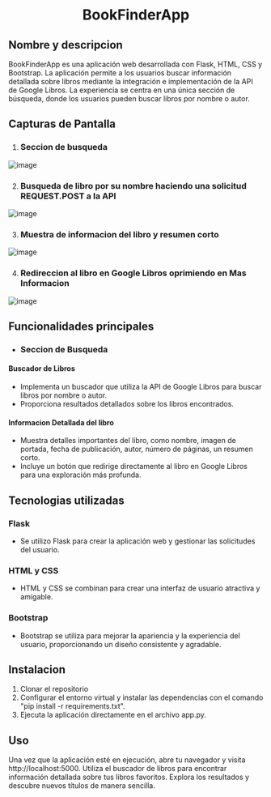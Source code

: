 <h1 align="center">
  <b>BookFinderApp</b>
</h1>

## Nombre y descripcion 

BookFinderApp es una aplicación web desarrollada con Flask, HTML, CSS y Bootstrap. La aplicación permite a los usuarios buscar información detallada sobre libros mediante la integración e implementación de la API de Google Libros. La experiencia se centra en una única sección de búsqueda, donde los usuarios pueden buscar libros por nombre o autor.

## Capturas de Pantalla

1. ### Seccion de busqueda

![image](https://github.com/andresfr1409/BookFinderApp/assets/138944864/10821c6a-fcb5-4f83-98c2-388854144164)

2. ### Busqueda de libro por su nombre haciendo una solicitud REQUEST.POST a la API

![image](https://github.com/andresfr1409/BookFinderApp/assets/138944864/86cd5a90-7556-4c11-9713-999fba307744)

3. ### Muestra de informacion del libro y resumen corto

![image](https://github.com/andresfr1409/BookFinderApp/assets/138944864/9a1541eb-d917-4be1-ae74-a0a93d4a54e3)

4. ### Redireccion al libro en Google Libros oprimiendo en Mas Informacion

![image](https://github.com/andresfr1409/BookFinderApp/assets/138944864/c3925a36-be5e-4ab2-894e-c4030cbdaf94)

## Funcionalidades principales

- ### Seccion de Busqueda

#### Buscador de Libros

- Implementa un buscador que utiliza la API de Google Libros para buscar libros por nombre o autor.
- Proporciona resultados detallados sobre los libros encontrados.

#### Informacion Detallada del libro

- Muestra detalles importantes del libro, como nombre, imagen de portada, fecha de publicación, autor, número de páginas, un resumen corto.
- Incluye un botón que redirige directamente al libro en Google Libros para una exploración más profunda.

## Tecnologias utilizadas

### Flask

- Se utilizo Flask para crear la aplicación web y gestionar las solicitudes del usuario.

### HTML y CSS

- HTML y CSS se combinan para crear una interfaz de usuario atractiva y amigable.

### Bootstrap

- Bootstrap se utiliza para mejorar la apariencia y la experiencia del usuario, proporcionando un diseño consistente y agradable.

## Instalacion

1. Clonar el repositorio
2. Configurar el entorno virtual y instalar las dependencias con el comando "pip install -r requirements.txt".
3. Ejecuta la aplicación directamente en el archivo app.py.

## Uso 

Una vez que la aplicación esté en ejecución, abre tu navegador y visita http://localhost:5000. Utiliza el buscador de libros para encontrar información detallada sobre tus libros favoritos. Explora los resultados y descubre nuevos títulos de manera sencilla.
